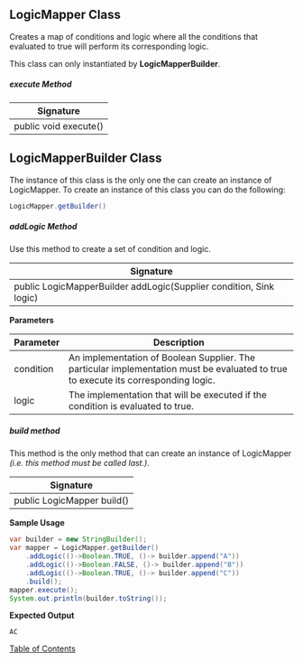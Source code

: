 ## LogicMapper Class
Creates a map of conditions and logic where all the conditions that evaluated to true will perform its corresponding logic.

This class can only instantiated by **LogicMapperBuilder**.

##### execute Method

| Signature |
|------|
| public void execute() |

## LogicMapperBuilder Class

The instance of this class is the only one the can create an instance of LogicMapper. To create an instance of this class you can do the following:

```java
LogicMapper.getBuilder()
```

##### addLogic Method

Use this method to create a set of condition and logic. 

| Signature |
|-------|
| public LogicMapperBuilder addLogic(Supplier<Boolean> condition, Sink logic) |

**Parameters**

| Parameter | Description                                                  |
| --------- | ------------------------------------------------------------ |
| condition | An implementation of Boolean Supplier. The particular implementation must be evaluated to true to execute its corresponding logic. |
| logic | The implementation that will be executed if the condition is evaluated to true. |

##### build method

This method is the only method that can create an instance of LogicMapper *(i.e. this method must be called last.)*.

| Signature |
|------|
| public LogicMapper build() |

**Sample Usage**

```java
var builder = new StringBuilder();
var mapper = LogicMapper.getBuilder()
    .addLogic(()->Boolean.TRUE, ()-> builder.append("A"))
    .addLogic(()->Boolean.FALSE, ()-> builder.append("B"))
    .addLogic(()->Boolean.TRUE, ()-> builder.append("C"))
    .build();
mapper.execute();
System.out.println(builder.toString());
```

**Expected Output**

```
AC
```

[Table of Contents](USER_GUIDE_TOC.md)

